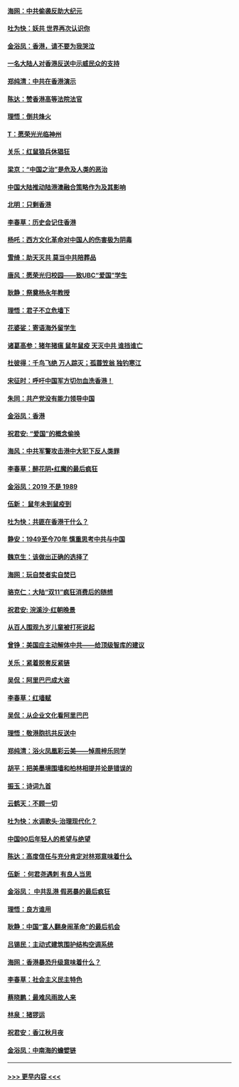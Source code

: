 #### [海网：中共偷袭反助大纪元](../pages/nsc993/n11673515.md?t=11231401) 
#### [吐为快：妖共 世界再次认识你](../pages/nsc993/n11673506.md?t=11231401) 
#### [金浴凤：香港，请不要为我哭泣](../pages/nsc993/n11673248.md?t=11231401) 
#### [一名大陆人对香港反送中示威民众的支持](../pages/nsc993/n11672615.md?t=11231401) 
#### [郑纯清：中共在香港演示](../pages/nsc993/n11670539.md?t=11231401) 
#### [陈达：赞香港高等法院法官](../pages/nsc993/n11669542.md?t=11231401) 
#### [理悟：倒共烽火](../pages/nsc993/n11668844.md?t=11231401) 
#### [T：愿荣光光临神州](../pages/nsc993/n11668421.md?t=11231401) 
#### [关乐：红鼠狼兵休猖狂](../pages/nsc993/n11668378.md?t=11231401) 
#### [梁京：“中国之治”是危及人类的恶治](../pages/nsc993/n11668328.md?t=11231401) 
#### [中国大陆推动陆港澳融合策略作为及其影响](../pages/nsc993/n11668157.md?t=11231401) 
#### [北明：只剩香港](../pages/nsc993/n11668002.md?t=11231401) 
#### [李春草：历史会记住香港](../pages/nsc993/n11667927.md?t=11231401) 
#### [杨吒：西方文化革命对中国人的伤害极为阴毒](../pages/nsc993/n11664521.md?t=11231401) 
#### [雪绮：助天灭共 莫当中共陪葬品](../pages/nsc993/n11662650.md?t=11231401) 
#### [唐风：愿荣光归校园——致UBC“爱国”学生](../pages/nsc993/n11662194.md?t=11231401) 
#### [耿静：祭奠杨永年教授](../pages/nsc993/n11662514.md?t=11231401) 
#### [理悟：君子不立危墙下](../pages/nsc993/n11662172.md?t=11231401) 
#### [花婆娑：寄语海外留学生](../pages/nsc993/n11662121.md?t=11231401) 
#### [诸葛高参：猪年猪瘟 鼠年鼠疫 天灭中共 谁挡谁亡](../pages/nsc993/n11661980.md?t=11231401) 
#### [杜彼得：千鸟飞绝 万人踪灭；孤蓑笠翁 独钓寒江](../pages/nsc993/n11661170.md?t=11231401) 
#### [宋征时：呼吁中国军方切勿血洗香港！](../pages/nsc993/n11415318.md?t=11231401) 
#### [朱同：共产党没有能力领导中国](../pages/nsc993/n11660421.md?t=11231401) 
#### [金浴凤：香港](../pages/nsc993/n11660419.md?t=11231401) 
#### [祝君安: “爱国”的概念偷换](../pages/nsc993/n11659706.md?t=11231401) 
#### [海风：中共军警攻击港中大犯下反人类罪](../pages/nsc993/n11659632.md?t=11231401) 
#### [李春草：醉花阴•红魔的最后疯狂](../pages/nsc993/n11659287.md?t=11231401) 
#### [金浴凤：2019 不是 1989](../pages/nsc993/n11657663.md?t=11231401) 
#### [伍新： 鼠年未到鼠疫到](../pages/nsc993/n11655098.md?t=11231401) 
#### [吐为快：共匪在香港干什么？](../pages/nsc993/n11654891.md?t=11231401) 
#### [静安：1949至今70年 慎重思考中共与中国](../pages/nsc993/n11651244.md?t=11231401) 
#### [魏京生：该做出正确的选择了](../pages/nsc993/n11653084.md?t=11231401) 
#### [海网：玩自焚者实自焚已](../pages/nsc993/n11652423.md?t=11231401) 
#### [骆克仁：大陆“双11”疯狂消费后的随想](../pages/nsc993/n11652305.md?t=11231401) 
#### [祝君安: 浣溪沙·红朝晚景](../pages/nsc993/n11652258.md?t=11231401) 
#### [从百人围观九岁儿童被打死说起](../pages/nsc993/n11651030.md?t=11231401) 
#### [曾铮：美国应主动解体中共——给顶级智库的建议](../pages/nsc993/n11649888.md?t=11231401) 
#### [关乐：紧着脱套反紧链](../pages/nsc993/n11649069.md?t=11231401) 
#### [吴侃：阿里巴巴成大盗](../pages/nsc993/n11645523.md?t=11231401) 
#### [李春草：红墙赋](../pages/nsc993/n11646389.md?t=11231401) 
#### [吴侃：从企业文化看阿里巴巴](../pages/nsc993/n11645476.md?t=11231401) 
#### [理悟：敬港胞抗共反送中](../pages/nsc993/n11645466.md?t=11231401) 
#### [郑纯清：浴火凤凰彩云美——悼周梓乐同学](../pages/nsc993/n11645155.md?t=11231401) 
#### [胡平：把美墨境围墙和柏林相提并论是错误的](../pages/nsc993/n11645134.md?t=11231401) 
#### [振玉：诗词九首](../pages/nsc993/n11644081.md?t=11231401) 
#### [云鹤天：不顾一切](../pages/nsc993/n11643508.md?t=11231401) 
#### [吐为快：水调歌头·治理现代化？](../pages/nsc993/n11643485.md?t=11231401) 
#### [中国90后年轻人的希望与绝望](../pages/nsc993/n11642317.md?t=11231401) 
#### [陈达：高度信任与充分肯定对林郑意味着什么](../pages/nsc993/n11641441.md?t=11231401) 
#### [伍新 ：何君尧遇刺 有良人当思](../pages/nsc993/n11641503.md?t=11231401) 
#### [金浴凤： 中共乱港  假恶暴的最后疯狂](../pages/nsc993/n11641495.md?t=11231401) 
#### [理悟：良方谁用](../pages/nsc993/n11641463.md?t=11231401) 
#### [耿静：中国“富人翻身闹革命”的最后机会](../pages/nsc993/n11640655.md?t=11231401) 
#### [吕锡民：主动式建筑围护结构空调系统](../pages/nsc993/n11640168.md?t=11231401) 
#### [海网：香港暴恐升级意味着什么？](../pages/nsc993/n11635904.md?t=11231401) 
#### [李春草：社会主义民主特色](../pages/nsc993/n11634657.md?t=11231401) 
#### [蔡晓鹏：最难风雨故人来](../pages/nsc993/n11633145.md?t=11231401) 
#### [林泉：猪猡运](../pages/nsc993/n11631469.md?t=11231401) 
#### [祝君安：香江秋月夜](../pages/nsc993/n11631440.md?t=11231401) 
#### [金浴凤：中南海的蟾嬖链](../pages/nsc993/n11631290.md?t=11231401) 

----
#### [ >>> 更早内容 <<< ](../indexes/nsc993-earlier.md)

